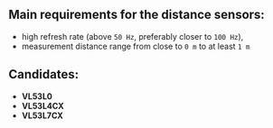 ## Main requirements for the distance sensors:
- high refresh rate (above `50 Hz`, preferably closer to `100 Hz`),
-  measurement distance range from close to `0 m` to at least `1 m`

## Candidates:
- **VL53L0**
- **VL53L4CX**
- **VL53L7CX**